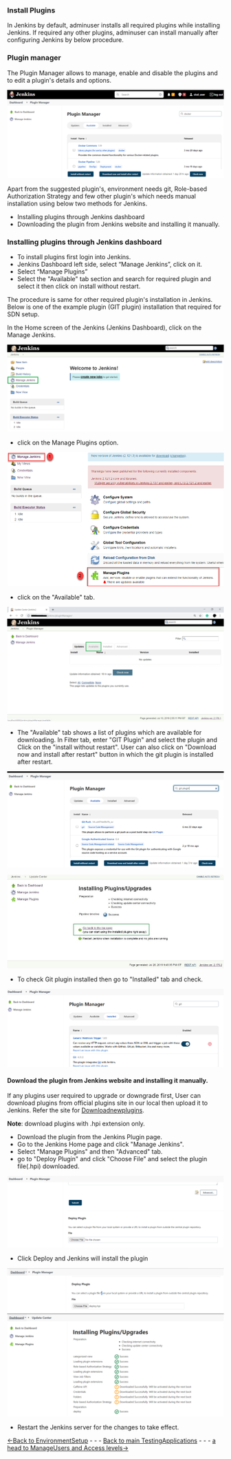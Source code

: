 ### Install Plugins
  In Jenkins by default, adminuser installs all required plugins while installing Jenkins. If required any other plugins, adminuser can install manually after configuring Jenkins by below procedure. 

### Plugin manager
The Plugin Manager allows to manage, enable and disable the plugins and to edit a plugin's details and options. 

![](Images/pluginmanager.png)

Apart from the suggested plugin's, environment needs git, Role-based Authorization Strategy and few other plugin's which needs manual installation using below two methods for Jenkins. 

* Installing plugins through Jenkins dashboard
* Downloading the plugin from Jenkins website and installing it manually.

### Installing plugins through Jenkins dashboard
* To install plugins first login into Jenkins. 
* Jenkins Dashboard left side, select “Manage Jenkins”, click on it.
* Select “Manage Plugins” 
* Select the "Available" tab section and search for required plugin and select it then click on install without restart.

The procedure is same for other required plugin's installation in Jenkins. Below is one of the example plugin (GIT plugin) installation that required for SDN setup. 

In the Home screen of the Jenkins (Jenkins Dashboard), click on the Manage Jenkins.

![JenkinsHome](Images/jenkins_home.png)

* click on the Manage Plugins option.

![JenkinsPlugins](Images/manageplugins.png)

* click on the "Available" tab.

![Jenkinsplugins](Images/availableplugin.png)

* The "Available" tab shows a list of plugins which are available for downloading. In Filter tab, enter "GIT Plugin" and select the plugin and Click on the "install without restart". 
User can also click on "Download now and install after restart" button in which the git plugin is installed after restart.

![Jenkinsrestart](Images/install%20without%20restart.jpg)


![InstallPage](Images/installingimage.jpg)

* To check Git plugin installed then go to "Installed" tab and check.

![InstallPage](Images/Gitplugin.png)

#### Download the plugin from Jenkins website and installing it manually.

If any plugins user required to upgrade or downgrade first, User can download plugins from official plugins site in our local then upload it to Jenkins. Refer the site for [Downloadnewplugins](https://updates.jenkins-ci.org/download/plugins/).

**Note**: download plugins with .hpi extension only.

* Download the plugin from the Jenkins Plugin page. 
* Go to the Jenkins Home page and click "Manage Jenkins".
* Select "Manage Plugins" and then "Advanced" tab.
* go to "Deploy Plugin" and click "Choose File" and select the plugin file(.hpi) downloaded.

![deployimage](Images/deployplugin.png)
* Click Deploy and Jenkins will install the plugin

![upload](Images/uploadhpi.png)
![success upload and deploy ](Images/deploypluginuploadandsuccess.png)

* Restart the Jenkins server for the changes to take effect.


[<-Back to EnvironmentSetup](./EnvironmentSetup.md) - - - [Back to main TestingApplications](../../../TestingApplications.md) - - - [a head to ManageUsers and Access levels->](./ManageUsers.md)